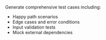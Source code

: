 Generate comprehensive test cases including:

- Happy path scenarios
- Edge cases and error conditions
- Input validation tests
- Mock external dependencies
